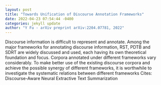 ```yaml
--- 
layout: post 
title: "Towards Unification of Discourse Annotation Frameworks" 
date: 2022-04-23 07:54:44 -0400 
categories: jekyll update 
author: "Y Fu - arXiv preprint arXiv:2204.07781, 2022" 
--- 
```

Discourse information is difficult to represent and annotate. Among the major frameworks for annotating discourse information, RST, PDTB and SDRT are widely discussed and used, each having its own theoretical foundation and focus. Corpora annotated under different frameworks vary considerably. To make better use of the existing discourse corpora and achieve the possible synergy of different frameworks, it is worthwhile to investigate the systematic relations between different frameworks Cites: Discourse-Aware Neural Extractive Text Summarization